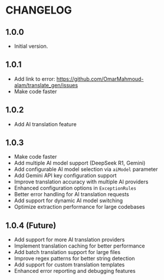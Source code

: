 # CHANGELOG

## 1.0.0
- Initial version.

## 1.0.1
- Add link to error: https://github.com/OmarMahmoud-alam/translate_gen/issues
- Make code faster

## 1.0.2
- Add AI translation feature

## 1.0.3
- Make code faster
- Add multiple AI model support (DeepSeek R1, Gemini)
- Add configurable AI model selection via `aiModel` parameter
- Add Gemini API key configuration support
- Improve translation accuracy with multiple AI providers
- Enhanced configuration options in `ExceptionRules`
- Better error handling for AI translation requests
- Add support for dynamic AI model switching
- Optimize extraction performance for large codebases

## 1.0.4 (Future)
- Add support for more AI translation providers
- Implement translation caching for better performance
- Add batch translation support for large files
- Improve regex patterns for better string detection
- Add support for custom translation templates
- Enhanced error reporting and debugging features